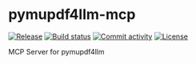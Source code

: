 # pymupdf4llm-mcp

[![Release](https://img.shields.io/github/v/release/ai-zerolab/pymupdf4llm-mcp)](https://img.shields.io/github/v/release/ai-zerolab/pymupdf4llm-mcp)
[![Build status](https://img.shields.io/github/actions/workflow/status/ai-zerolab/pymupdf4llm-mcp/main.yml?branch=main)](https://github.com/ai-zerolab/pymupdf4llm-mcp/actions/workflows/main.yml?query=branch%3Amain)
[![Commit activity](https://img.shields.io/github/commit-activity/m/ai-zerolab/pymupdf4llm-mcp)](https://img.shields.io/github/commit-activity/m/ai-zerolab/pymupdf4llm-mcp)
[![License](https://img.shields.io/github/license/ai-zerolab/pymupdf4llm-mcp)](https://img.shields.io/github/license/ai-zerolab/pymupdf4llm-mcp)

MCP Server for pymupdf4llm
